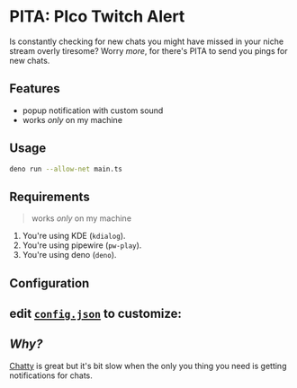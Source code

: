 # PITA: PIco Twitch Alert

Is constantly checking for new chats you might have missed in your niche stream overly tiresome? Worry _more_, for there's PITA to send you pings for new chats.

## Features

- popup notification with custom sound
- works _only_ on my machine

## Usage

```sh
deno run --allow-net main.ts
```

## Requirements

> works _only_ on my machine

1. You're using KDE (`kdialog`).
2. You're using pipewire (`pw-play`).
3. You're using deno (`deno`).

## Configuration

edit [`config.json`](./config.json) to customize:
- 

## _Why?_

[Chatty](https://chatty.github.io) is great but it's bit slow when the only you thing you need is getting notifications for chats.
